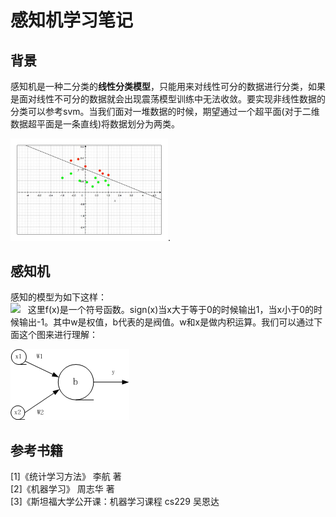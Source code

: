 # 感知机学习笔记

## 背景
感知机是一种二分类的**线性分类模型**，只能用来对线性可分的数据进行分类，如果是面对线性不可分的数据就会出现震荡模型训练中无法收敛。要实现非线性数据的分类可以参考svm。当我们面对一堆数据的时候，期望通过一个超平面(对于二维数据超平面是一条直线)将数据划分为两类。

<img src="https://github.com/MemoryCrash/MachineLearningPractice/blob/master/image/svmChangeKernel.jpg" width=50% height=50%/>.  

## 感知机

感知的模型为如下这样：    
![](http://latex.codecogs.com/gif.latex?f(x)=sign(w\cdot&space;x&plus;b))   
这里f(x)是一个符号函数。sign(x)当x大于等于0的时候输出1，当x小于0的时候输出-1。其中w是权值，b代表的是阀值。w和x是做内积运算。我们可以通过下面这个图来进行理解：

<img src="https://github.com/MemoryCrash/MachineLearningPractice/blob/master/image/perceptron.png"/>  


## 参考书籍

[1]《统计学习方法》 李航 著   
[2]《机器学习》 周志华 著        
[3]《斯坦福大学公开课：机器学习课程 cs229 吴恩达     
